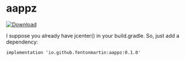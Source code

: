 # aappz

 [ ![Download](https://api.bintray.com/packages/fentonmartin/maven/AappZ/images/download.svg) ](https://bintray.com/fentonmartin/maven/AappZ/_latestVersion)

I suppose you already have jcenter() in your build.gradle. So, just add a dependency:

```
implementation 'io.github.fentonmartin:aappz:0.1.0'
```
